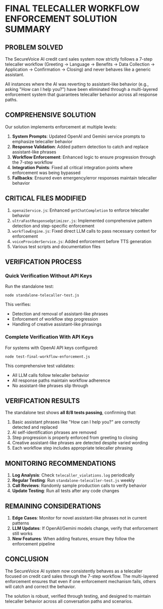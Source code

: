 # FINAL TELECALLER WORKFLOW ENFORCEMENT SOLUTION SUMMARY

## PROBLEM SOLVED

The SecureVoice AI credit card sales system now strictly follows a 7-step telecaller workflow (Greeting → Language → Benefits → Data Collection → Application → Confirmation → Closing) and never behaves like a generic assistant.

All instances where the AI was reverting to assistant-like behavior (e.g., asking "How can I help you?") have been eliminated through a multi-layered enforcement system that guarantees telecaller behavior across all response paths.

## COMPREHENSIVE SOLUTION

Our solution implements enforcement at multiple levels:

1. **System Prompts**: Updated OpenAI and Gemini service prompts to emphasize telecaller behavior
2. **Response Validation**: Added pattern detection to catch and replace assistant-like phrases
3. **Workflow Enforcement**: Enhanced logic to ensure progression through the 7-step workflow
4. **Integration Points**: Fixed all critical integration points where enforcement was being bypassed
5. **Fallbacks**: Ensured even emergency/error responses maintain telecaller behavior

## CRITICAL FILES MODIFIED

1. `openaiService.js`: Enhanced `getChatCompletion` to enforce telecaller behavior
2. `ultraFastResponseOptimizer.js`: Implemented comprehensive pattern detection and step-specific enforcement
3. `workflowEngine.js`: Fixed direct LLM calls to pass necessary context for enforcement
4. `voiceProviderService.js`: Added enforcement before TTS generation
5. Various test scripts and documentation files

## VERIFICATION PROCESS

### Quick Verification Without API Keys

Run the standalone test:
```
node standalone-telecaller-test.js
```

This verifies:
- Detection and removal of assistant-like phrases
- Enforcement of workflow step progression
- Handling of creative assistant-like phrasings

### Complete Verification With API Keys

For systems with OpenAI API keys configured:
```
node test-final-workflow-enforcement.js
```

This comprehensive test validates:
- All LLM calls follow telecaller behavior
- All response paths maintain workflow adherence
- No assistant-like phrases slip through

## VERIFICATION RESULTS

The standalone test shows **all 8/8 tests passing**, confirming that:

1. Basic assistant phrases like "How can I help you?" are correctly detected and replaced
2. AI self-identification phrases are removed
3. Step progression is properly enforced from greeting to closing
4. Creative assistant-like phrases are detected despite varied wording
5. Each workflow step includes appropriate telecaller phrasing

## MONITORING RECOMMENDATIONS

1. **Log Analysis**: Check `telecaller_violations.log` periodically
2. **Regular Testing**: Run `standalone-telecaller-test.js` weekly
3. **Call Reviews**: Randomly sample production calls to verify behavior
4. **Update Testing**: Run all tests after any code changes

## REMAINING CONSIDERATIONS

1. **Edge Cases**: Monitor for novel assistant-like phrases not in current patterns
2. **LLM Updates**: If OpenAI/Gemini models change, verify that enforcement still works
3. **New Features**: When adding features, ensure they follow the enforcement pipeline

## CONCLUSION

The SecureVoice AI system now consistently behaves as a telecaller focused on credit card sales through the 7-step workflow. The multi-layered enforcement ensures that even if one enforcement mechanism fails, others will catch and correct the behavior.

The solution is robust, verified through testing, and designed to maintain telecaller behavior across all conversation paths and scenarios.
